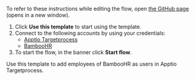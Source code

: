 To refer to these instructions while editing the flow, open [the GitHub page](https://github.com/ot4i/app-connect-templates/blob/main/resources/markdown/Add%20employees%20of%20BambooHR%20as%20users%20in%20Apptio%20Targetprocess_instructions.md) (opens in a new window).

1. Click **Use this template** to start using the template.
2. Connect to the following accounts by using your credentials:
   - [Apptio Targetprocess](https://ibm.biz/acapptiotargetprocess)
   - [BambooHR](https://ibm.biz/acbamboohr)   
3. To start the flow, in the banner click **Start flow**.

Use this template to add employees of BambooHR as users in Apptio Targetprocess.